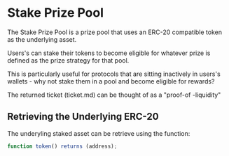 # Stake Prize Pool

The Stake Prize Pool is a prize pool that uses an ERC-20 compatible token as the underlying asset.

Users's can stake their tokens to become eligible for whatever prize is defined as the prize strategy for that pool. 

This is particularly useful for protocols that are sitting inactively in users's wallets - why not stake them in a pool and become eligible for rewards?

The returned ticket (ticket.md) can be thought of as a "proof-of -liquidity"

## Retrieving the Underlying ERC-20

The underyling staked asset can be retrieve using the function:

```javascript
function token() returns (address);
```